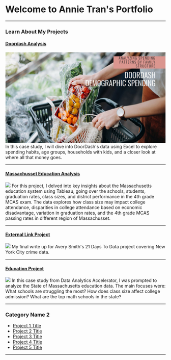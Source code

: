 # Welcome to Annie Tran's Portfolio

---

### Learn About My Projects

#### [Doordash Analysis](https://www.linkedin.com/pulse/analyzing-spending-patterns-doordash-demographics-family-annie-tran-00ulc/?trackingId=pj6iXWrUThSIVgotbPwOMg%3D%3D)
<img src="/images/DoorDash.png?raw=true"/>
In this case study, I will dive into DoorDash's data using Excel to explore spending habits, age groups, households with kids, and a closer look at where all that money goes.

---
#### [Massachusset Education Analysis](https://www.loom.com/share/9a01e5c918014d319bb1a248b52a1d8f?sid=97c45fa2-f617-4bed-88ea-ff0ce3dc504e)
<img src="images/21 Days To Data Challenge.png?raw=true"/>
For this project, I delved into key insights about the Massachusetts education system using Tableau, going over the schools, students, graduation rates, class sizes, and district performance in the 4th grade MCAS exam. The data explores how class size may impact college attendance, disparities in college attendance based on economic disadvantage, variation in graduation rates, and the 4th grade MCAS passing rates in different region of Massachusset. 

---
#### [External Link Project](https://www.linkedin.com/pulse/what-i-learned-21-days-data-avery-smith)
[<img src="images/21 Days To Data Challenge What I've Learned Cover.png?raw=true"/>](https://www.linkedin.com/pulse/what-i-learned-21-days-data-avery-smith)
My final write up for Avery Smith's 21 Days To Data project covering New York City crime data. 


---
#### [Education Project](https://www.linkedin.com/pulse/massachusetts-education-analysis-samantha-paul/)
[<img src="images/21 Days To Data Challenge What I've Learned Cover.png?raw=true"/>](https://www.linkedin.com/pulse/what-i-learned-21-days-data-avery-smith)
In this case study from Data Analytics Accelerator, I was prompted to analyze the State of Massachusetts education data. The main focuses were:
What schools are struggling the most?
How does class size affect college admission?
What are the top math schools in the state? 

---

### Category Name 2

- [Project 1 Title](http://example.com/)
- [Project 2 Title](http://example.com/)
- [Project 3 Title](http://example.com/)
- [Project 4 Title](http://example.com/)
- [Project 5 Title](http://example.com/)

---




